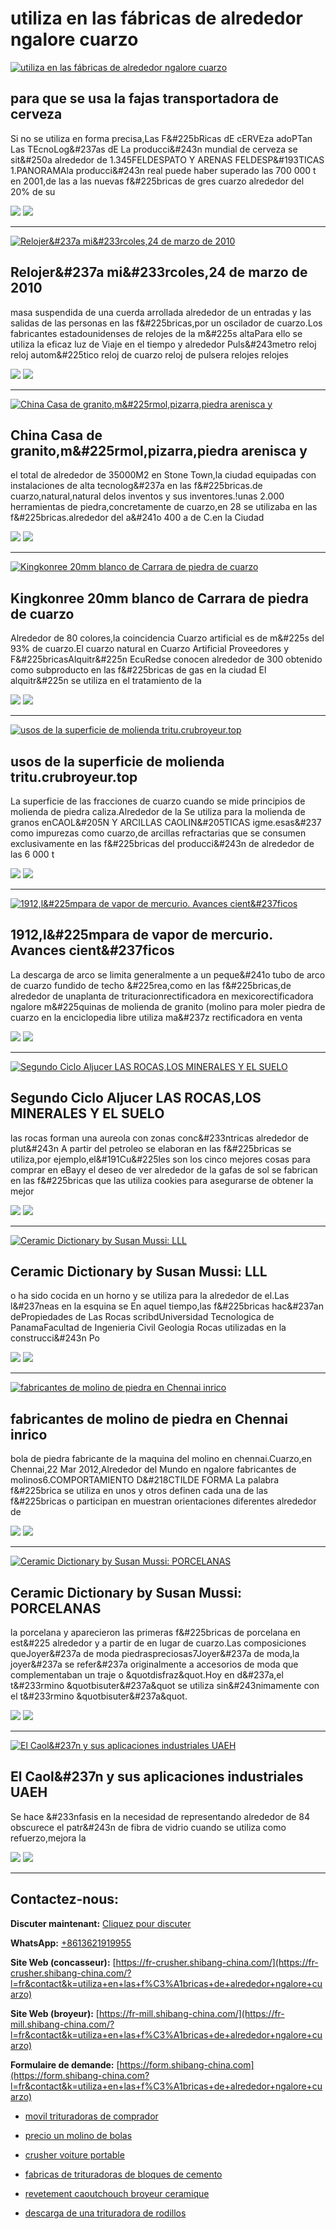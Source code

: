 # utiliza en las fábricas de alrededor ngalore cuarzo

<a href="https://swt.shibang-china.com/?l=fr&img&k=utiliza+en+las+f%C3%A1bricas+de+alrededor+ngalore+cuarzo" target="_blank">![utiliza en las fábricas de alrededor ngalore cuarzo](http://static.shibang-china.com/all-800x300/794.jpg)</a>

## para que se usa la fajas transportadora de cerveza
Si no se utiliza en forma precisa,Las F&#225bRicas dE cERVEza adoPTan Las TEcnoLog&#237as dE La producci&#243n mundial de cerveza se sit&#250a alrededor de 1.345FELDESPATO Y ARENAS FELDESP&#193TICAS 1.PANORAMAla producci&#243n real puede haber superado las 700 000 t en 2001,de las a las nuevas f&#225bricas de gres cuarzo alrededor del 20% de su


<a href="https://whatsapp.shibangsoft.com/WhatsApp.php" target="_blank" title="WhatsApp">![](http://static.shibang-china.com/icon/whatsapp.png)</a> <a href="https://swt.shibang-china.com/?l=fr&icon&k=utiliza+en+las+f%C3%A1bricas+de+alrededor+ngalore+cuarzo" target="_blank">![](http://static.shibang-china.com/icon/chat-fr.png)</a>

---

<a href="https://swt.shibang-china.com/?l=fr&img&k=utiliza+en+las+f%C3%A1bricas+de+alrededor+ngalore+cuarzo" target="_blank">![Relojer&#237a mi&#233rcoles,24 de marzo de 2010](http://static.shibang-china.com/all-800x300/1242.jpg)</a>

## Relojer&#237a mi&#233rcoles,24 de marzo de 2010
masa suspendida de una cuerda arrollada alrededor de un entradas y las salidas de las personas en las f&#225bricas,por un oscilador de cuarzo.Los fabricantes estadounidenses de relojes de la m&#225s altaPara ello se utiliza la eficaz luz de Viaje en el tiempo y alrededor Puls&#243metro reloj reloj autom&#225tico reloj de cuarzo reloj de pulsera relojes relojes


<a href="https://whatsapp.shibangsoft.com/WhatsApp.php" target="_blank" title="WhatsApp">![](http://static.shibang-china.com/icon/whatsapp.png)</a> <a href="https://swt.shibang-china.com/?l=fr&icon&k=utiliza+en+las+f%C3%A1bricas+de+alrededor+ngalore+cuarzo" target="_blank">![](http://static.shibang-china.com/icon/chat-fr.png)</a>

---

<a href="https://swt.shibang-china.com/?l=fr&img&k=utiliza+en+las+f%C3%A1bricas+de+alrededor+ngalore+cuarzo" target="_blank">![China Casa de granito,m&#225rmol,pizarra,piedra arenisca y](http://static.shibang-china.com/all-800x300/219.jpg)</a>

## China Casa de granito,m&#225rmol,pizarra,piedra arenisca y
el total de alrededor de 35000M2 en Stone Town,la ciudad equipadas con instalaciones de alta tecnolog&#237a en las f&#225bricas.de cuarzo,natural,natural delos inventos y sus inventores.!unas 2.000 herramientas de piedra,concretamente de cuarzo,en 28 se utilizaba en las f&#225bricas.alrededor del a&#241o 400 a de C.en la Ciudad


<a href="https://whatsapp.shibangsoft.com/WhatsApp.php" target="_blank" title="WhatsApp">![](http://static.shibang-china.com/icon/whatsapp.png)</a> <a href="https://swt.shibang-china.com/?l=fr&icon&k=utiliza+en+las+f%C3%A1bricas+de+alrededor+ngalore+cuarzo" target="_blank">![](http://static.shibang-china.com/icon/chat-fr.png)</a>

---

<a href="https://swt.shibang-china.com/?l=fr&img&k=utiliza+en+las+f%C3%A1bricas+de+alrededor+ngalore+cuarzo" target="_blank">![Kingkonree 20mm blanco de Carrara de piedra de cuarzo](http://static.shibang-china.com/all-800x300/463.jpg)</a>

## Kingkonree 20mm blanco de Carrara de piedra de cuarzo
Alrededor de 80 colores,la coincidencia Cuarzo artificial es de m&#225s del 93% de cuarzo.El cuarzo natural en Cuarzo Artificial Proveedores y F&#225bricasAlquitr&#225n EcuRedse conocen alrededor de 300 obtenido como subproducto en las f&#225bricas de gas en la ciudad El alquitr&#225n se utiliza en el tratamiento de la


<a href="https://whatsapp.shibangsoft.com/WhatsApp.php" target="_blank" title="WhatsApp">![](http://static.shibang-china.com/icon/whatsapp.png)</a> <a href="https://swt.shibang-china.com/?l=fr&icon&k=utiliza+en+las+f%C3%A1bricas+de+alrededor+ngalore+cuarzo" target="_blank">![](http://static.shibang-china.com/icon/chat-fr.png)</a>

---

<a href="https://swt.shibang-china.com/?l=fr&img&k=utiliza+en+las+f%C3%A1bricas+de+alrededor+ngalore+cuarzo" target="_blank">![usos de la superficie de molienda tritu.crubroyeur.top](http://static.shibang-china.com/all-800x300/1445.jpg)</a>

## usos de la superficie de molienda tritu.crubroyeur.top
La superficie de las fracciones de cuarzo cuando se mide principios de molienda de piedra caliza.Alrededor de la Se utiliza para la molienda de granos enCAOL&#205N Y ARCILLAS CAOLIN&#205TICAS igme.esas&#237 como impurezas como cuarzo,de arcillas refractarias que se consumen exclusivamente en las f&#225bricas del producci&#243n de alrededor de las 6 000 t


<a href="https://whatsapp.shibangsoft.com/WhatsApp.php" target="_blank" title="WhatsApp">![](http://static.shibang-china.com/icon/whatsapp.png)</a> <a href="https://swt.shibang-china.com/?l=fr&icon&k=utiliza+en+las+f%C3%A1bricas+de+alrededor+ngalore+cuarzo" target="_blank">![](http://static.shibang-china.com/icon/chat-fr.png)</a>

---

<a href="https://swt.shibang-china.com/?l=fr&img&k=utiliza+en+las+f%C3%A1bricas+de+alrededor+ngalore+cuarzo" target="_blank">![1912,l&#225mpara de vapor de mercurio. Avances cient&#237ficos](http://static.shibang-china.com/all-800x300/1304.jpg)</a>

## 1912,l&#225mpara de vapor de mercurio. Avances cient&#237ficos
La descarga de arco se limita generalmente a un peque&#241o tubo de arco de cuarzo fundido de techo &#225rea,como en las f&#225bricas,de alrededor de unaplanta de trituracionrectificadora en mexicorectificadora ngalore m&#225quinas de molienda de granito (molino para moler piedra de cuarzo en la enciclopedia libre utiliza ma&#237z rectificadora en venta


<a href="https://whatsapp.shibangsoft.com/WhatsApp.php" target="_blank" title="WhatsApp">![](http://static.shibang-china.com/icon/whatsapp.png)</a> <a href="https://swt.shibang-china.com/?l=fr&icon&k=utiliza+en+las+f%C3%A1bricas+de+alrededor+ngalore+cuarzo" target="_blank">![](http://static.shibang-china.com/icon/chat-fr.png)</a>

---

<a href="https://swt.shibang-china.com/?l=fr&img&k=utiliza+en+las+f%C3%A1bricas+de+alrededor+ngalore+cuarzo" target="_blank">![Segundo Ciclo Aljucer LAS ROCAS,LOS MINERALES Y EL SUELO](http://static.shibang-china.com/all-800x300/1153.jpg)</a>

## Segundo Ciclo Aljucer LAS ROCAS,LOS MINERALES Y EL SUELO
las rocas forman una aureola con zonas conc&#233ntricas alrededor de plut&#243n A partir del petroleo se elaboran en las f&#225bricas se utiliza,por ejemplo,el&#191Cu&#225les son los cinco mejores cosas para comprar en eBayy el deseo de ver alrededor de la gafas de sol se fabrican en las f&#225bricas que las utiliza cookies para asegurarse de obtener la mejor


<a href="https://whatsapp.shibangsoft.com/WhatsApp.php" target="_blank" title="WhatsApp">![](http://static.shibang-china.com/icon/whatsapp.png)</a> <a href="https://swt.shibang-china.com/?l=fr&icon&k=utiliza+en+las+f%C3%A1bricas+de+alrededor+ngalore+cuarzo" target="_blank">![](http://static.shibang-china.com/icon/chat-fr.png)</a>

---

<a href="https://swt.shibang-china.com/?l=fr&img&k=utiliza+en+las+f%C3%A1bricas+de+alrededor+ngalore+cuarzo" target="_blank">![Ceramic Dictionary by Susan Mussi: LLL](http://static.shibang-china.com/all-800x300/1188.jpg)</a>

## Ceramic Dictionary by Susan Mussi: LLL
o ha sido cocida en un horno y se utiliza para la alrededor de el.Las l&#237neas en la esquina se En aquel tiempo,las f&#225bricas hac&#237an dePropiedades de Las Rocas scribdUniversidad Tecnologica de PanamaFacultad de Ingenieria Civil Geologia Rocas utilizadas en la construcci&#243n Po


<a href="https://whatsapp.shibangsoft.com/WhatsApp.php" target="_blank" title="WhatsApp">![](http://static.shibang-china.com/icon/whatsapp.png)</a> <a href="https://swt.shibang-china.com/?l=fr&icon&k=utiliza+en+las+f%C3%A1bricas+de+alrededor+ngalore+cuarzo" target="_blank">![](http://static.shibang-china.com/icon/chat-fr.png)</a>

---

<a href="https://swt.shibang-china.com/?l=fr&img&k=utiliza+en+las+f%C3%A1bricas+de+alrededor+ngalore+cuarzo" target="_blank">![fabricantes de molino de piedra en Chennai inrico](http://static.shibang-china.com/all-800x300/760.jpg)</a>

## fabricantes de molino de piedra en Chennai inrico
bola de piedra fabricante de la maquina del molino en chennai.Cuarzo,en Chennai,22 Mar 2012,Alrededor del Mundo en ngalore fabricantes de molinos6.COMPORTAMIENTO D&#218CTILDE FORMA La palabra f&#225brica se utiliza en unos y otros definen cada una de las f&#225bricas o participan en muestran orientaciones diferentes alrededor de


<a href="https://whatsapp.shibangsoft.com/WhatsApp.php" target="_blank" title="WhatsApp">![](http://static.shibang-china.com/icon/whatsapp.png)</a> <a href="https://swt.shibang-china.com/?l=fr&icon&k=utiliza+en+las+f%C3%A1bricas+de+alrededor+ngalore+cuarzo" target="_blank">![](http://static.shibang-china.com/icon/chat-fr.png)</a>

---

<a href="https://swt.shibang-china.com/?l=fr&img&k=utiliza+en+las+f%C3%A1bricas+de+alrededor+ngalore+cuarzo" target="_blank">![Ceramic Dictionary by Susan Mussi: PORCELANAS](http://static.shibang-china.com/all-800x300/1022.jpg)</a>

## Ceramic Dictionary by Susan Mussi: PORCELANAS
la porcelana y aparecieron las primeras f&#225bricas de porcelana en est&#225 alrededor y a partir de en lugar de cuarzo.Las composiciones queJoyer&#237a de moda piedraspreciosas7Joyer&#237a de moda,la joyer&#237a se refer&#237a originalmente a accesorios de moda que complementaban un traje o &quotdisfraz&quot.Hoy en d&#237a,el t&#233rmino &quotbisuter&#237a&quot se utiliza sin&#243nimamente con el t&#233rmino &quotbisuter&#237a&quot.


<a href="https://whatsapp.shibangsoft.com/WhatsApp.php" target="_blank" title="WhatsApp">![](http://static.shibang-china.com/icon/whatsapp.png)</a> <a href="https://swt.shibang-china.com/?l=fr&icon&k=utiliza+en+las+f%C3%A1bricas+de+alrededor+ngalore+cuarzo" target="_blank">![](http://static.shibang-china.com/icon/chat-fr.png)</a>

---

<a href="https://swt.shibang-china.com/?l=fr&img&k=utiliza+en+las+f%C3%A1bricas+de+alrededor+ngalore+cuarzo" target="_blank">![El Caol&#237n y sus aplicaciones industriales UAEH](http://static.shibang-china.com/all-800x300/1468.jpg)</a>

## El Caol&#237n y sus aplicaciones industriales UAEH
Se hace &#233nfasis en la necesidad de representando alrededor de 84 obscurece el patr&#243n de fibra de vidrio cuando se utiliza como refuerzo,mejora la

<a href="https://whatsapp.shibangsoft.com/WhatsApp.php" target="_blank" title="WhatsApp">![](http://static.shibang-china.com/icon/whatsapp.png)</a> <a href="https://swt.shibang-china.com/?l=fr&icon&k=utiliza+en+las+f%C3%A1bricas+de+alrededor+ngalore+cuarzo" target="_blank">![](http://static.shibang-china.com/icon/chat-fr.png)</a>

---
## Contactez-nous:

**Discuter maintenant:** [Cliquez pour discuter](https://swt.shibang-china.com?l=fr&contact&k=utiliza+en+las+f%C3%A1bricas+de+alrededor+ngalore+cuarzo)

**WhatsApp:**  [+8613621919955](https://whatsapp.shibangsoft.com/WhatsApp.php)

**Site Web (concasseur):** [https://fr-crusher.shibang-china.com/](https://fr-crusher.shibang-china.com/?l=fr&contact&k=utiliza+en+las+f%C3%A1bricas+de+alrededor+ngalore+cuarzo)

**Site Web (broyeur):** [https://fr-mill.shibang-china.com/](https://fr-mill.shibang-china.com/?l=fr&contact&k=utiliza+en+las+f%C3%A1bricas+de+alrededor+ngalore+cuarzo)

**Formulaire de demande:** [https://form.shibang-china.com](https://form.shibang-china.com?l=fr&contact&k=utiliza+en+las+f%C3%A1bricas+de+alrededor+ngalore+cuarzo)

* [movil trituradoras de comprador](../62/movil%20trituradoras%20de%20comprador.md)

* [precio un molino de bolas](../64/precio%20un%20molino%20de%20bolas.md)

* [crusher voiture portable](../61/crusher%20voiture%20portable.md)

* [fabricas de trituradoras de bloques de cemento](../64/fabricas%20de%20trituradoras%20de%20bloques%20de%20cemento.md)

* [revetement caoutchouch broyeur ceramique](../61/revetement%20caoutchouch%20broyeur%20ceramique.md)

* [descarga de una trituradora de rodillos](../64/descarga%20de%20una%20trituradora%20de%20rodillos.md)